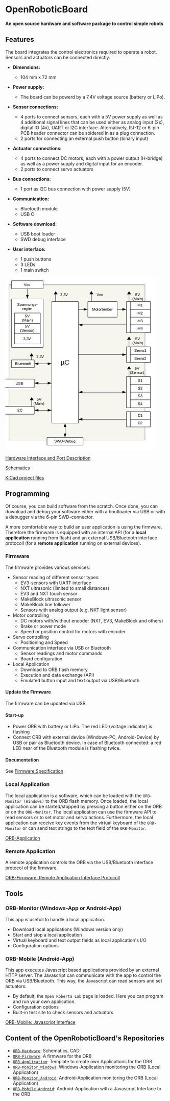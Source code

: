 # OpenRoboticBoard
**An open source hardware and software package to control simple robots**

## Features

The board integrates the control electronics required to operate a robot. Sensors and actuators can be connected directly.

* **Dimensions:**
  * 104 mm x 72 mm

* **Power supply:**
  * The board can be powerd by a 7.4V voltage source (battery or LiPo).

* **Sensor connections:**
  * 4 ports to connect sensors, each with a 5V power supply as well as 4 additional signal lines that can be used either as analog input (2x), digital IO (4x), UART or I2C interface. Alternatively, RJ-12 or 6-pin PCB header connector can be soldered in as a plug connection.
  * 2 ports for connecting an external push button (binary input)

* **Actuator connections:**
  * 4 ports to connect DC motors, each with a power output (H-bridge) as well as a power supply and digital input for an encoder.
  * 2 ports to connect servo actuators

* **Bus connections:**
  * 1 port as I2C bus connection with power supply (5V)

* **Communication:**
  * Bluetooth module
  * USB C

* **Software download:**
  * USB boot loader
  * SWD debug interface

* **User interface:**
  * 1 push buttons
  * 3 LEDs
  * 1 main switch

![Board Overview](https://github.com/ThBreuer/ORB-Hardware/blob/main/Ver-01.xx/Doc/Hardware-Overview.png)

[Hardware Interface and Port Description](https://github.com/ThBreuer/ORB-Hardware/blob/main/Ver-01.xx/Doc/Hardware-InterfaceSpezification.pdf)

[Schematics](https://github.com/ThBreuer/ORB-Hardware/blob/main/Ver-01.xx/Doc/Schematics.pdf)

[KiCad project files](https://github.com/ThBreuer/ORB-Hardware/blob/main/Ver-01.xx/KiCad)

## Programming
Of course, you can build software from the scratch. Once done, you can download and debug your software either with a bootloader via USB or with a debugger via the 6-pin SWD-connector.

A more comfortable way to build an user application is using the firmware. Therefore the firmware is equipped with an internal API (for a **local application** running from flash) and an external USB/Bluetooth interface protocoll (for a **remote application** running on external devices).

### Firmware
The firmware provides various services:
* Sensor reading of different sensor types:
  * EV3-sensors with UART interface
  * NXT ultrasonic (limited to small distances)
  * EV3 and NXT touch sensor
  * MakeBlock ultrasonic sensor
  * MakeBlock line follower
  * Sensors with analog output (e.g. NXT light sensor)
* Motor controlling 
  * DC motors with/without encoder (NXT, EV3, MakeBlock and others)
  * Brake or power mode
  * Speed or position control for motors with encoder
* Servo controlling
  * Positioning and Speed
* Communication interface via USB or Bluetooth
  * Sensor readings and motor commands
  * Board configuration
* Local Application
  * Download to ORB flash memory
  * Execution and data exchange (API)
  * Emulated button input and text output via USB/Bluetooth

#### Update the Firmware
The firmware can be updated via USB.

#### Start-up
* Power ORB with battery or LiPo. The red LED (voltage indicator) is flashing
* Connect ORB with external device (Windows-PC, Android-Device) by USB or pair as Bluetooth device. In case of Bluetooth connected: a red LED near of the Bluetooth module is flashing twice.

#### Documentation
See [Firmware Specification](https://github.com/ThBreuer/ORB-Firmware/blob/main/Doc/Firmware-Specification.pdf)

### Local Application
The local application is a software, which can be loaded with the `ORB-Monitor (Windows)` to the ORB flash memory. Once loaded, the local application can be started/stopped by pressing a button either on the ORB or on the `ORB-Monitor`.
The local application can use the firmware API to read sensors or to set motor and servo actions. Furthermore, the local application can receive key events from the virtual keyboard of the `ORB-Monitor` or can send text strings to the text field of the `ORB-Monitor`.

[ORB-Application](https://github.com/ThBreuer/ORB-Application)

### Remote Application
A remote application controls the ORB via the USB/Bluetooth interface protocol of the firmware. 

[ORB-Firmware: Remote Application Interface Protocoll](https://github.com/ThBreuer/ORB-Firmware/blob/main/Doc/Firmware-RemoteInterfaceProtocol.pdf)

## Tools

### ORB-Monitor (Windows-App or Android-App)
This app is usefull to handle a local application.

* Download local applications (Windows version only)
* Start and stop a local application
* Virtual keyboard and text output fields as local application's I/O 
* Configuration options

### ORB-Mobile (Android-App)
This app executes Javascript based applications provided by an external HTTP server. The Javascript can communicate with the app to control the ORB via USB/Bluetooth. This way, the Javascript can read sensors and set actuators.

* By default, the `Open Roberta Lab` page is loaded. Here you can program and run your own application.
* Configuration options
* Built-in test site to check sensors and actuators

[ORB-Mobile: Javascript Interface](https://github.com/ThBreuer/ORB-Mobile_Android/blob/main/Doc/JavascriptInterface.pdf)

## Content of the OpenRoboticBoard's Repositories

* [`ORB-Hardware`](https://github.com/ThBreuer/ORB-Hardware): Schematics, CAD
* [`ORB-Firmware`](https://github.com/ThBreuer/ORB-Firmware): A firmware for the ORB
* [`ORB-Application`](https://github.com/ThBreuer/ORB-Application): Template to create own Applications for the ORB
* [`ORB-Monitor_Windows`](https://github.com/ThBreuer/ORB-Monitor_Windows): Windows-Application monitoring the ORB (Local Application) 
* [`ORB-Monitor_Android`](https://github.com/ThBreuer/ORB-Monitor_Android): Android-Application monitoring the ORB (Local Application)
* [`ORB-Mobile_Android`](https://github.com/ThBreuer/ORB-Mobile_Android): Android-Application with a Javascript Interface to the ORB

